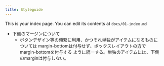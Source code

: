 ```yaml
---
title: Styleguide
---
```


This is your index page. You can edit its contents at `docs/01-index.md`

- 下側のマージンについて
  - ボタンデザイン等の頻繁に利用、かつそれ単独がアイテムになるものについては
    margin-bottomは付与せず、ボックスレイアウトの方でmargin-bottomを付与する
    ように統一する。単独のアイテムには、下側のmarginは付与しない。